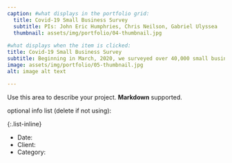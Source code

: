 ```yaml
---
caption: #what displays in the portfolio grid:
  title: Covid-19 Small Business Survey
  subtitle: PIs: John Eric Humphries, Chris Neilson, Gabriel Ulyssea
  thumbnail: assets/img/portfolio/04-thumbnail.jpg
  
#what displays when the item is clicked:
title: Covid-19 Small Business Survey
subtitle: Beginning in March, 2020, we surveyed over 40,000 small business owners in the United States and South America. 
image: assets/img/portfolio/05-thumbnail.jpg
alt: image alt text

---
```

Use this area to describe your project. **Markdown** supported.

optional info list (delete if not using):

{:.list-inline} 
- Date: 
- Client: 
- Category: 

